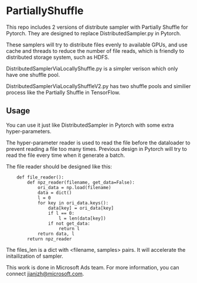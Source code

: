 # PartiallyShuffle

This repo includes 2 versions of distribute sampler with Partially Shuffle for Pytorch. They are designed to replace DistributedSampler.py in Pytorch.

These samplers will try to distribute files evenly to available GPUs, and use cache and threads to reduce the number of file reads, which is friendly to distributed storage system, such as HDFS.

DistributedSamplerViaLocallyShuffle.py is a simpler verison which only have one shuffle pool.

DistributedSamplerViaLocallyShuffleV2.py has two shuffle pools and similier process like the Partially Shuffle in TensorFlow.

## Usage

You can use it just like DistributedSampler in Pytorch with some extra hyper-parameters.

The hyper-parameter reader is used to read the file before the dataloader to prevent reading a file too many times. Previous design in Pytorch will try to read the file every time when it generate a batch.

The file reader should be designed like this:

```
    def file_reader():
        def npz_reader(filename, get_data=False):
            ori_data = np.load(filename)
            data = dict()
            l = 0
            for key in ori_data.keys():
                data[key] = ori_data[key]
                if l == 0:
                    l = len(data[key])
                if not get_data:
                    return l
            return data, l
        return npz_reader
```

The files_len is a dict with <filename, samples> pairs. It will accelerate the initailization of sampler.

This work is done in Microsoft Ads team. For more information, you can connect jianjzh@microsoft.com.
